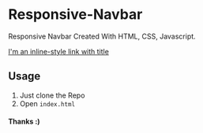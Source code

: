 # Responsive-Navbar
Responsive Navbar Created With HTML, CSS, Javascript.

[I'm an inline-style link with title](https://www.google.com "Google's Homepage")


## Usage
1. Just clone the Repo
2. Open `index.html`

#### Thanks :)